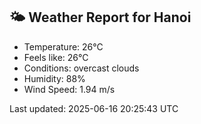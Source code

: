 <!-- WEATHER-START -->
## 🌤 Weather Report for Hanoi

- Temperature: 26°C
- Feels like: 26°C
- Conditions: overcast clouds
- Humidity: 88%
- Wind Speed: 1.94 m/s

Last updated: 2025-06-16 20:25:43 UTC
<!-- WEATHER-END -->
